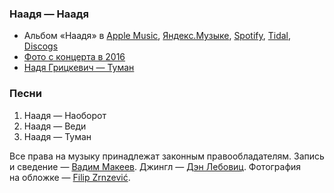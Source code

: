### Наадя — Наадя

- Альбом «Наадя» в
	[Apple Music](https://music.apple.com/album/1457277419),
	[Яндекс.Музыке](https://music.yandex.ru/album/13111040),
	[Spotify](https://open.spotify.com/album/4Y5UE0V9iwLeodL0g2Caaf),
	[Tidal](https://tidal.com/browse/album/106301408),
	[Discogs](https://www.discogs.com/master/914294)
- [Фото с концерта в 2016](https://www.instagram.com/p/BFUUpb4HdlH/)
- [Надя Грицкевич — Туман](https://youtu.be/4_bo5Movtwo)

### Песни

1. Наадя — Наоборот
2. Наадя — Веди
3. Наадя — Туман

Все права на музыку принадлежат законным правообладателям.
Запись и сведение — [Вадим Макеев](https://twitter.com/pepelsbey).
Джингл — [Дэн Лебовиц](https://www.youtube.com/channel/UC38A5qHrlc_Zgua7vL4b96w).
Фотография на обложке — [Filip Zrnzević](https://unsplash.com/photos/QsWG0kjPQRY).
